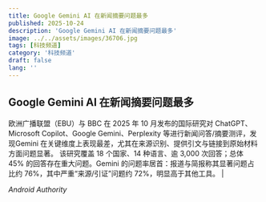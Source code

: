 ```yaml
---
title: Google Gemini AI 在新闻摘要问题最多
published: 2025-10-24
description: 'Google Gemini AI 在新闻摘要问题最多'
image: ../../assets/images/36706.jpg
tags: [科技频道]
category: '科技频道'
draft: false
lang: ''
---
```


## Google Gemini AI 在新闻摘要问题最多

欧洲广播联盟（EBU）与 BBC 在 2025 年 10 月发布的国际研究对 ChatGPT、Microsoft Copilot、Google Gemini、Perplexity 等进行新闻问答/摘要测评，发现Gemini 在关键维度上表现最差，尤其在来源识别、提供引文与链接到原始材料方面问题显著。
该研究覆盖 18 个国家、14 种语言、逾 3,000 次回答；总体 45% 的回答存在重大问题。Gemini 的问题率居首：报道与简报称其显著问题占比约 76%，其中严重“来源/引证”问题约 72%，明显高于其他工具。
|

*Android Authority*
